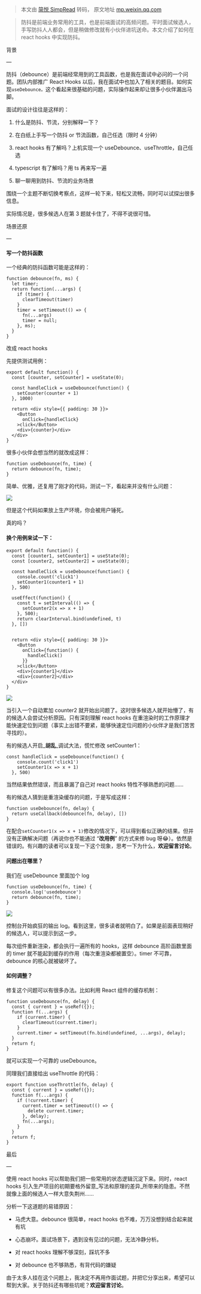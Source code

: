> 本文由 [简悦 SimpRead](http://ksria.com/simpread/) 转码， 原文地址 [mp.weixin.qq.com](https://mp.weixin.qq.com/s/vtBHEPDEoqgBxsIJ1Cn9Aw)

> 防抖是前端业务常用的工具，也是前端面试的高频问题。平时面试候选人，手写防抖人人都会，但是稍做修改就有小伙伴进坑送命。本文介绍了如何在 react hooks 中实现防抖。

背景  

—

防抖（debounce）是前端经常用到的工具函数，也是我在面试中必问的一个问题。团队内部推广 React Hooks 以后，我在面试中也加入了相关的题目。如何实现`useDebounce。`这个看起来很基础的问题，实际操作起来却让很多小伙伴漏出马脚。

面试的设计往往是这样的：

1.  什么是防抖、节流，分别解释一下？
    
2.  在白纸上手写一个防抖 or 节流函数，自己任选（限时 4 分钟）
    
3.  react hooks 有了解吗？上机实现一个 useDebounce、useThrottle，自己任选
    
4.  typescript 有了解吗？用 ts 再来写一遍
    
5.  聊一聊用到防抖、节流的业务场景
    

围绕一个主题不断切换考察点，这样一轮下来，轻松又流畅，同时可以试探出很多信息。

实际情况是，很多候选人在第 3 题就卡住了，不得不说很可惜。

场景还原  

—

#### 写一个防抖函数  

一个经典的防抖函数可能是这样的：

```
function debounce(fn, ms) {
  let timer;
  return function(...args) {
    if (timer) {
      clearTimeout(timer)
    }
    timer = setTimeout(() => {
      fn(...args)
      timer = null;
    }, ms);
  }
}
```

改成 react hooks  

先提供测试用例：

```
export default function() {
  const [counter, setCounter] = useState(0);

  const handleClick = useDebounce(function() {
    setCounter(counter + 1)
  }, 1000)

  return <div style={{ padding: 30 }}>
    <Button
      onClick={handleClick}
    >click</Button>
    <div>{counter}</div>
  </div>
}
```

很多小伙伴会想当然的就改成这样：

```
function useDebounce(fn, time) {
  return debounce(fn, time);
}
```

简单、优雅，还复用了刚才的代码，测试一下，看起来并没有什么问题：

![](https://mmbiz.qpic.cn/mmbiz_gif/cNzGQic94CAGQCbDPcG0GlhPPjqWJgHqw2O9rRwwuXMbvkNE8AquiazNAriagmmYrA8kqxiaEdMk22vWibSowCiazzbA/640?wx_fmt=gif)

但是这个代码如果放上生产环境，你会被用户锤死。

真的吗？

#### 换个用例来试一下：

```
export default function() {
  const [counter1, setCounter1] = useState(0);
  const [counter2, setCounter2] = useState(0);

  const handleClick = useDebounce(function() {
    console.count('click1')
    setCounter1(counter1 + 1)
  }, 500)

  useEffect(function() {
    const t = setInterval(() => {
      setCounter2(x => x + 1)
    }, 500);
    return clearInterval.bind(undefined, t)
  }, [])


  return <div style={{ padding: 30 }}>
    <Button
      onClick={function() {
        handleClick()
      }}
    >click</Button>
    <div>{counter1}</div>
    <div>{counter2}</div>
  </div>
}
```

![](https://mmbiz.qpic.cn/mmbiz_gif/cNzGQic94CAGQCbDPcG0GlhPPjqWJgHqw29nMTMpapPpqbV70Y7PCbNfH9u1aeeUQuqwvVygnrJ2oKFCJsW5drA/640?wx_fmt=gif)

当引入一个自动累加 counter2 就开始出问题了。这时很多候选人就开始懵了，有的候选人会尝试分析原因。只有深刻理解 react hooks 在重渲染时的工作原理才能快速定位到问题（事实上出错不要紧，能够快速定位问题的小伙伴才是我们苦苦寻找的）。

有的候选人开启_**胡乱**_调试大法，慌忙修改 setCounter1：

```
const handleClick = useDebounce(function() {
    console.count('click1')
    setCounter1(x => x + 1)
  }, 500)
```

当然结果依然错误，而且暴漏了自己对 react hooks 特性不够熟悉的问题……

有的候选人猜到是重渲染缓存的问题，于是写成这样：

```
function useDebounce(fn, delay) {
  return useCallback(debounce(fn, delay), [])
}
```

在配合`setCounter1(x => x + 1)`修改的情况下，可以得到看似正确的结果。但并没有正确解决问题（再说你也不能通过 “**改用例**” 的方式来修 bug 呀😂）。依然是错误的。有兴趣的读者可以复现一下这个现象，思考一下为什么，**欢迎留言讨论**。

#### 问题出在哪里？

我们在 useDebounce 里面加个 log

```
function useDebounce(fn, time) {
  console.log('usedebounce')
  return debounce(fn, time);
}
```

![](https://mmbiz.qpic.cn/mmbiz_gif/cNzGQic94CAGQCbDPcG0GlhPPjqWJgHqwn9JcnxbFtQA94QAH90uAgyfS4NibXBgicAibcVQs2H9PRsWnURXXz3Acw/640?wx_fmt=gif)

控制台开始疯狂的输出 log。看到这里，很多读者就明白了。如果是前面表现稍好的候选人，可以提示到这一步。

每次组件重新渲染，都会执行一遍所有的 hooks，这样 debounce 高阶函数里面的 timer 就不能起到缓存的作用（每次重渲染都被置空）。timer 不可靠，debounce 的核心就被破坏了。

#### 如何调整？

修复这个问题可以有很多办法。比如利用 React 组件的缓存机制：

```
function useDebounce(fn, delay) {
  const { current } = useRef({});
  function f(...args) {
    if (current.timer) {
      clearTimeout(current.timer);
    }
    current.timer = setTimeout(fn.bind(undefined, ...args), delay);
  }
  return f;
}
```

就可以实现一个可靠的 useDebounce。

同理我们直接给出 useThrottle 的代码：

```
export function useThrottle(fn, delay) {
  const { current } = useRef({});
  function f(...args) {
    if (!current.timer) {
      current.timer = setTimeout(() => {
        delete current.timer;
      }, delay);
      fn(...args);
    }
  }
  return f;
}
```

最后  

—

使用 react hooks 可以帮助我们把一些常用的状态逻辑沉淀下来。同时，react hooks 引入生产项目的初期要格外留意_写法和原理的差异_所带来的隐患。不然就像上面的候选人一样大意失荆州……

分析一下这道题的易错原因：

*   马虎大意。debounce 很简单，react hooks 也不难，万万没想到结合起来就有坑
    
*   心态崩坏。面试场景下，遇到没有见过的问题，无法冷静分析。
    
*   对 react hooks 理解不够深刻，踩坑不多
    
*   对 debounce 也不够熟悉，有背代码的嫌疑
    

由于太多人挂在这个问题上，我决定不再用作面试题，并把它分享出来，希望可以帮到大家。关于防抖还有哪些坑呢？**欢迎留言讨论**。